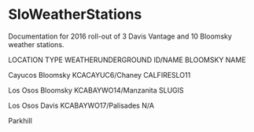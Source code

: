 # SloWeatherStations
Documentation for 2016 roll-out of 3 Davis Vantage and 10 Bloomsky weather stations.

LOCATION                      TYPE                          WEATHERUNDERGROUND ID/NAME                    BLOOMSKY NAME


Cayucos                       Bloomsky                      KCACAYUC6/Chaney                              CALFIRESLO11

Los Osos                      Bloomsky                      KCABAYWO14/Manzanita                          SLUGIS

Los Osos                      Davis                         KCABAYWO17/Palisades                          N/A

Parkhill    
